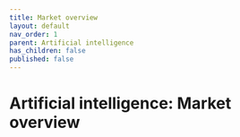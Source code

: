 ```yaml
---
title: Market overview
layout: default
nav_order: 1
parent: Artificial intelligence
has_children: false
published: false
---
```


# Artificial intelligence: Market overview

